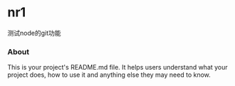 nr1
===

测试node的git功能

### About

This is your project's README.md file. It helps users understand what your
project does, how to use it and anything else they may need to know.